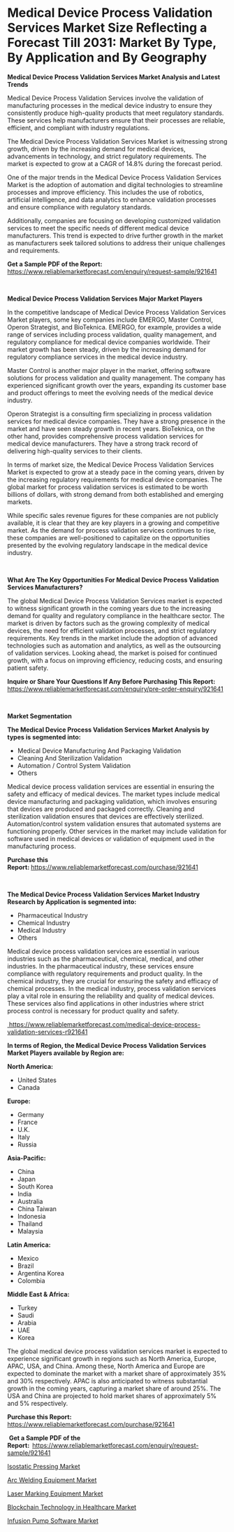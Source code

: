 <p><h1>Medical Device Process Validation Services Market Size Reflecting a Forecast Till 2031: Market By Type, By Application and By Geography</h1></p><p><strong>Medical Device Process Validation Services Market Analysis and Latest Trends</strong></p>
<p><p>Medical Device Process Validation Services involve the validation of manufacturing processes in the medical device industry to ensure they consistently produce high-quality products that meet regulatory standards. These services help manufacturers ensure that their processes are reliable, efficient, and compliant with industry regulations.</p><p>The Medical Device Process Validation Services Market is witnessing strong growth, driven by the increasing demand for medical devices, advancements in technology, and strict regulatory requirements. The market is expected to grow at a CAGR of 14.8% during the forecast period.</p><p>One of the major trends in the Medical Device Process Validation Services Market is the adoption of automation and digital technologies to streamline processes and improve efficiency. This includes the use of robotics, artificial intelligence, and data analytics to enhance validation processes and ensure compliance with regulatory standards.</p><p>Additionally, companies are focusing on developing customized validation services to meet the specific needs of different medical device manufacturers. This trend is expected to drive further growth in the market as manufacturers seek tailored solutions to address their unique challenges and requirements.</p></p>
<p><strong>Get a Sample PDF of the Report:&nbsp;</strong> <a href="https://www.reliablemarketforecast.com/enquiry/request-sample/921641">https://www.reliablemarketforecast.com/enquiry/request-sample/921641</a></p>
<p>&nbsp;</p>
<p><strong>Medical Device Process Validation Services Major Market Players</strong></p>
<p><p>In the competitive landscape of Medical Device Process Validation Services Market players, some key companies include EMERGO, Master Control, Operon Strategist, and BioTeknica. EMERGO, for example, provides a wide range of services including process validation, quality management, and regulatory compliance for medical device companies worldwide. Their market growth has been steady, driven by the increasing demand for regulatory compliance services in the medical device industry.</p><p>Master Control is another major player in the market, offering software solutions for process validation and quality management. The company has experienced significant growth over the years, expanding its customer base and product offerings to meet the evolving needs of the medical device industry.</p><p>Operon Strategist is a consulting firm specializing in process validation services for medical device companies. They have a strong presence in the market and have seen steady growth in recent years. BioTeknica, on the other hand, provides comprehensive process validation services for medical device manufacturers. They have a strong track record of delivering high-quality services to their clients.</p><p>In terms of market size, the Medical Device Process Validation Services Market is expected to grow at a steady pace in the coming years, driven by the increasing regulatory requirements for medical device companies. The global market for process validation services is estimated to be worth billions of dollars, with strong demand from both established and emerging markets.</p><p>While specific sales revenue figures for these companies are not publicly available, it is clear that they are key players in a growing and competitive market. As the demand for process validation services continues to rise, these companies are well-positioned to capitalize on the opportunities presented by the evolving regulatory landscape in the medical device industry.</p></p>
<p>&nbsp;</p>
<p><strong>What Are The Key Opportunities For Medical Device Process Validation Services Manufacturers?</strong></p>
<p><p>The global Medical Device Process Validation Services market is expected to witness significant growth in the coming years due to the increasing demand for quality and regulatory compliance in the healthcare sector. The market is driven by factors such as the growing complexity of medical devices, the need for efficient validation processes, and strict regulatory requirements. Key trends in the market include the adoption of advanced technologies such as automation and analytics, as well as the outsourcing of validation services. Looking ahead, the market is poised for continued growth, with a focus on improving efficiency, reducing costs, and ensuring patient safety.</p></p>
<p><strong>Inquire or Share Your Questions If Any Before Purchasing This Report:</strong> <a href="https://www.reliablemarketforecast.com/enquiry/pre-order-enquiry/921641">https://www.reliablemarketforecast.com/enquiry/pre-order-enquiry/921641</a></p>
<p>&nbsp;</p>
<p><strong>Market Segmentation</strong></p>
<p><strong>The Medical Device Process Validation Services Market Analysis by types is segmented into:</strong></p>
<p><ul><li>Medical Device Manufacturing And Packaging Validation</li><li>Cleaning And Sterilization Validation</li><li>Automation / Control System Validation</li><li>Others</li></ul></p>
<p><p>Medical device process validation services are essential in ensuring the safety and efficacy of medical devices. The market types include medical device manufacturing and packaging validation, which involves ensuring that devices are produced and packaged correctly. Cleaning and sterilization validation ensures that devices are effectively sterilized. Automation/control system validation ensures that automated systems are functioning properly. Other services in the market may include validation for software used in medical devices or validation of equipment used in the manufacturing process.</p></p>
<p><strong>Purchase this Report:&nbsp;</strong><a href="https://www.reliablemarketforecast.com/purchase/921641">https://www.reliablemarketforecast.com/purchase/921641</a></p>
<p>&nbsp;</p>
<p><strong>The Medical Device Process Validation Services Market Industry Research by Application is segmented into:</strong></p>
<p><ul><li>Pharmaceutical Industry</li><li>Chemical Industry</li><li>Medical Industry</li><li>Others</li></ul></p>
<p><p>Medical device process validation services are essential in various industries such as the pharmaceutical, chemical, medical, and other industries. In the pharmaceutical industry, these services ensure compliance with regulatory requirements and product quality. In the chemical industry, they are crucial for ensuring the safety and efficacy of chemical processes. In the medical industry, process validation services play a vital role in ensuring the reliability and quality of medical devices. These services also find applications in other industries where strict process control is necessary for product quality and safety.</p></p>
<p><a href="https://www.reliablemarketforecast.com/medical-device-process-validation-services-r921641">&nbsp;https://www.reliablemarketforecast.com/medical-device-process-validation-services-r921641</a></p>
<p><strong>In terms of Region, the Medical Device Process Validation Services Market Players available by Region are:</strong></p>
<p>
    <p> <strong> North America: </strong>
        <ul>
            <li>United States</li>
            <li>Canada</li>
        </ul>
        </p> 
    <p> <strong> Europe: </strong>
        <ul>
            <li>Germany</li>
            <li>France</li>
            <li>U.K.</li>
            <li>Italy</li>
            <li>Russia</li>
        </ul>
        </p> 
    <p> <strong> Asia-Pacific: </strong>
        <ul>
            <li>China</li>
            <li>Japan</li>
            <li>South Korea</li>
            <li>India</li>
            <li>Australia</li>
            <li>China Taiwan</li>
            <li>Indonesia</li>
            <li>Thailand</li>
            <li>Malaysia</li>
        </ul>
        </p> 
    <p> <strong> Latin America: </strong>
        <ul>
            <li>Mexico</li>
            <li>Brazil</li>
            <li>Argentina Korea</li>
            <li>Colombia</li>
        </ul>
        </p> 
    <p> <strong> Middle East & Africa: </strong>
        <ul>
            <li>Turkey</li>
            <li>Saudi</li>
            <li>Arabia</li>
            <li>UAE</li>
            <li>Korea</li>
        </ul>
    </p>
    </p>
<p><p>The global medical device process validation services market is expected to experience significant growth in regions such as North America, Europe, APAC, USA, and China. Among these, North America and Europe are expected to dominate the market with a market share of approximately 35% and 30% respectively. APAC is also anticipated to witness substantial growth in the coming years, capturing a market share of around 25%. The USA and China are projected to hold market shares of approximately 5% and 5% respectively.</p></p>
<p><strong>Purchase this Report: </strong><a href="https://www.reliablemarketforecast.com/purchase/921641">https://www.reliablemarketforecast.com/purchase/921641</a></p>
<p>&nbsp;<strong>Get a Sample PDF of the Report:&nbsp;&nbsp;</strong><a href="https://www.reliablemarketforecast.com/enquiry/request-sample/921641">https://www.reliablemarketforecast.com/enquiry/request-sample/921641</a></p>
<p><strong></strong></p>
<p><p><a href="https://medium.com/@jamieurcotte9056df/isostatic-pressing-market-trends-and-analysis-opportunities-and-challenges-for-future-growth-9fad09be4122">Isostatic Pressing Market</a></p><p><a href="https://medium.com/@anslrtman56756/arc-welding-equipment-market-a-global-and-regional-analysis-2024-2031-1bfefdf2849f">Arc Welding Equipment Market</a></p><p><a href="https://medium.com/@kathleenjacksond65/laser-marking-equipment-market-global-market-insights-and-sales-trends-2024-to-2031-61b99eb1207a">Laser Marking Equipment Market</a></p><p><a href="https://github.com/julyju69/Market-Research-Report-List-4/blob/main/blockchain-technology-in-healthcare-market.md">Blockchain Technology in Healthcare Market</a></p><p><a href="https://github.com/gdfhhhj/Market-Research-Report-List-6/blob/main/infusion-pump-software-market.md">Infusion Pump Software Market</a></p></p>